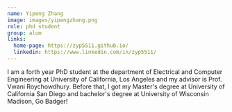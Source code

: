 ```yaml
---
name: Yipeng Zhang
image: images/yipengzhang.png
role: phd student
group: alum
links:
  home-page: https://zyp5511.github.io/
  linkedin: https://www.linkedin.com/in/zyp5511/
---
```


I am a forth year PhD student at the department of Electrical and Computer Engineering at University of California, Los Angeles and my advisor is Prof. Vwani Roychowdhury. Before that, I got my Master's degree at University of California San Diego and bachelor's degree at University of Wisconsin Madison, Go Badger!
